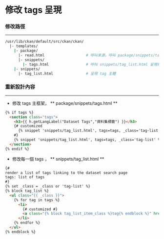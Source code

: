 # 修改 tags 呈現

<script type="text/javascript" src="../js/general.js"></script>

### 修改路徑
---

```bash
/usr/lib/ckan/default/src/ckan/ckan/
  |- templates/    
    |- package/
      |- read.html                   # 呼叫來源，呼叫 package/snippets/tags.html 
      |- snippets/
        |- tags.html                 # 呼叫 snippets/tag_list.html 呈現每一個 tag
    |- snippets/
      |- tag_list.html               # 呈現 tag 主體
```

### 重新設計內容
---

* 修改 tags 主框架， ** package/snippets/tags.html  **

```html
{% if tags %}
  <section class="tags">
    <h3>{{ h.getLangLabel("Dataset Tags","資料集標籤") }}</h3>
    {# customized
      {% snippet 'snippets/tag_list.html', tags=tags, _class='tag-list well' %}
    #}
    {% snippet 'snippets/tag_list.html', tags=tags, _class='tag-list' %}
  </section>
{% endif %}
```

* 修改每一個 tags ， ** snippets/tag_list.html  **

```html
{#
render a list of tags linking to the dataset search page
tags: list of tags
#}
{% set _class = _class or 'tag-list' %}
{% block tag_list %}
  <ul class="{{ _class }}">
    {% for tag in tags %}
      <li>
        {# customized #}
        <a class="{% block tag_list_item_class %}tag{% endblock %}" href="{% url_for controller='package', action='search', tags=tag.name %}"><i class="icon-tag"></i> {{ h.truncate(tag.display_name, 22) }}</a>
      </li>
    {% endfor %}
  </ul>
{% endblock %}
```

